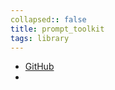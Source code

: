 ```yaml
---
collapsed:: false
title: prompt_toolkit
tags: library
---
```


- [GitHub](https://github.com/prompt-toolkit/python-prompt-toolkit)
-